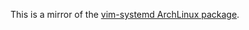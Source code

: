 This is a mirror of the [vim-systemd ArchLinux package](https://www.archlinux.org/packages/community/any/vim-systemd/).
